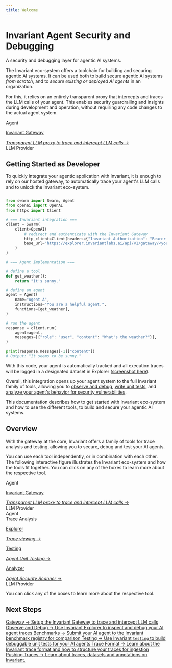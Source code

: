 ```yaml
---
title: Welcome
---
```


# Invariant Agent Security and Debugging

<div class='subtitle'>A security and debugging layer for agentic AI systems.</div>

The Invariant eco-system offers a toolchain for building and securing agentic AI systems. It can be used both to build secure agentic AI systems _from scratch_, and to _secure existing or deployed AI agents_ in an organization.

For this, it relies on an entirely transparent proxy that intercepts and traces the LLM calls of your agent. This enables security guardrailing and insights during development and operation, without requiring any code changes to the actual agent system.

<div class='overview small'>
    <div class='clear box thirdparty'>
        Agent
    </div>
    <div class='box fill main clear'>
        <a class='box clear' href='./gateway'>
            <p>Invariant Gateway</p>
            <i>Transparent LLM proxy to trace and intercept LLM calls</i>
            <i class='more'>→</i>
        </a>
    </div>
    <div class='clear box thirdparty'>
        LLM Provider
    </div>
</div>

## Getting Started as Developer

To quickly integrate your agentic application with Invariant, it is enough to rely on our hosted gateway, to automatically trace your agent's LLM calls and to unlock the Invariant eco-system.

```python hl_lines="5 6 7 8 9 10 11 12"

from swarm import Swarm, Agent
from openai import OpenAI
from httpx import Client

# === Invariant integration ===
client = Swarm(
    client=OpenAI(
        # redirect and authenticate with the Invariant Gateway
        http_client=Client(headers={"Invariant-Authorization": "Bearer <your-token>"}),
        base_url="https://explorer.invariantlabs.ai/api/v1/gateway/<your-dataset-id>/openai",
    )
)

# === Agent Implementation ===

# define a tool
def get_weather():
    return "It's sunny."

# define an agent
agent = Agent(
    name="Agent A",
    instructions="You are a helpful agent.",
    functions=[get_weather],
)

# run the agent
response = client.run(
    agent=agent,
    messages=[{"role": "user", "content": "What's the weather?"}],
)

print(response.messages[-1]["content"])
# Output: "It seems to be sunny."
```

With this code, your agent is automatically tracked and all execution traces will be logged in a designated dataset in Explorer ([screenshot here](./explorer/)).

Overall, this integration opens up your agent system to the full Invariant family of tools, allowing you to [observe and debug](./explorer/), [write unit tests](testing/), and [analyze your agent's behavior for security vulnerabilities](https://github.com/invariantlabs-ai/invariant?tab=readme-ov-file#analyzer).

This documentation describes how to get started with Invariant eco-system and how to use the different tools, to build and secure your agentic AI systems.

## Overview

With the gateway at the core, Invariant offers a family of tools for trace analysis and testing, allowing you to secure, debug and test your AI agents.

You can use each tool independently, or in combination with each other. The following interactive figure illustrates the Invariant eco-system and how the tools fit together. You can click on any of the boxes to learn more about the respective tool.

<div class='overview'>
    <div class='clear box thirdparty'>
        Agent
    </div>
    <div class='box fill main clear'>
        <a class='box clear' href='./gateway'>
            <p>Invariant Gateway</p>
            <i>Transparent LLM proxy to trace and intercept LLM calls</i>
            <i class='more'>→</i>
        </a>
        <!-- <div class='online'>
            <div class='title'>Online Guardrails</div>
            <div class='box fill clear' style="flex: 1;">
                <p>Analyzer</p>
                <i>Agent Security Scanner</i>
                <i class='more'>→</i>
            </div>
        </div> -->
    </div>
    <div class='clear box thirdparty'>
        LLM Provider
    </div>
</div>
<div class='overview'>
    <div class='clear box thirdparty hidden'>
        Agent
    </div>
    <div class='offline'>
        <div class='title'>Trace Analysis</div>
        <a class='box fill clear' href='./explorer'>
            <p>Explorer</p>
            <i>Trace viewing</i>
            <i class='more'>→</i>
        </a>
        <a class='box fill clear' href='./testing'>
            <p>Testing</p>
            <i>Agent Unit Testing</i>
            <i class='more'>→</i>
        </a>
        <a class='box fill clear' href='https://github.com/invariantlabs-ai/invariant?tab=readme-ov-file#analyzer'>
            <p>Analyzer</p>
            <i>Agent Security Scanner</i>
            <i class='more'>→</i>
        </a>
    </div>
    <div class='clear box thirdparty hidden'>
        LLM Provider
    </div>
</div>

You can click any of the boxes to learn more about the respective tool.

## Next Steps

<div class='tiles'>

<a href="gateway/" class='tile primary'>
    <span class='tile-title'>Gateway →</span>
    <span class='tile-description'>Setup the Invariant Gateway to trace and intercept LLM calls</span>
</a>

<a href="explorer/" class='tile primary'>
    <span class='tile-title'>Observe and Debug →</span>
    <span class='tile-description'>Use Invariant Explorer to inspect and debug your AI agent traces</span>
</a>

<a href="explorer/benchmarks" class='tile'>
    <span class='tile-title'>Benchmarks →</span>
    <span class='tile-description'>Submit your AI agent to the Invariant benchmark registry for comparison</span>
</a>

<a href="testing/" class='tile primary'>
    <span class='tile-title'>Testing →</span>
    <span class='tile-description'>Use Invariant <code>testing</code> to build debuggable unit tests for your AI agents</span>
</a>

<a href="explorer/api/trace-format" class='tile'>
    <span class='tile-title'>Trace Format →</span>
    <span class='tile-description'>Learn about the Invariant trace format and how to structure your traces for ingestion</span>
</a>

<a href="explorer/api/uploading-traces/push-api" class='tile'>
    <span class='tile-title'>Pushing Traces →</span>
    <span class='tile-description'>Learn about traces, datasets and annotations on Invariant.</span>
</a>

</div>

